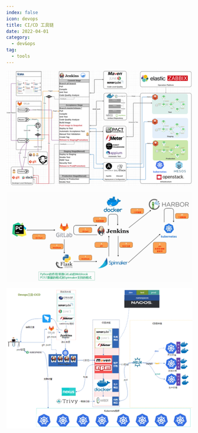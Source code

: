 ```yaml
---
index: false
icon: devops
title: CI/CD 工具链
date: 2022-04-01
category:
  - dev&ops
tag:
  - tools
---
```




 ![](https://raw.githubusercontent.com/vinloong/imgchr/main/notes/img/202201201545543.png)


 ![](https://raw.githubusercontent.com/vinloong/imgchr/main/notes/img/202201200934533.png)


 ![](https://raw.githubusercontent.com/vinloong/imgchr/main/notes/img/202201200926300.png)